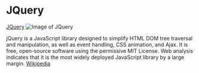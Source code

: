 # JQuery

[JQuery](http://jquery.com/)
![Image of JQuery](https://pbs.twimg.com/profile_images/788014136575668224/lxEKmMnB_400x400.jpg)

jQuery is a JavaScript library designed to simplify HTML DOM tree traversal and manipulation, as well as event handling, CSS animation, and Ajax. It is free, open-source software using the permissive MIT License. Web analysis indicates that it is the most widely deployed JavaScript library by a large margin. [Wikipedia](https://en.wikipedia.org/wiki/JQuery)
